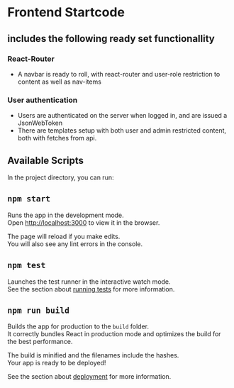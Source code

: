 # Frontend Startcode

## includes the following ready set functionallity

### React-Router 
  - A navbar is ready to roll, with react-router and user-role restriction to content as well as nav-items
### User authentication
  - Users are authenticated on the server when logged in, and are issued a JsonWebToken 
  - There are templates setup with both user and admin restricted content, both with fetches from api.


## Available Scripts
In the project directory, you can run:

## `npm start`

Runs the app in the development mode.\
Open [http://localhost:3000](http://localhost:3000) to view it in the browser.

The page will reload if you make edits.\
You will also see any lint errors in the console.

## `npm test`
Launches the test runner in the interactive watch mode.\
See the section about [running tests](https://facebook.github.io/create-react-app/docs/running-tests) for more information.

## `npm run build`

Builds the app for production to the `build` folder.\
It correctly bundles React in production mode and optimizes the build for the best performance.

The build is minified and the filenames include the hashes.\
Your app is ready to be deployed!

See the section about [deployment](https://facebook.github.io/create-react-app/docs/deployment) for more information.
